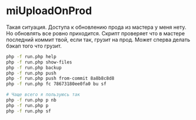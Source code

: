 # miUploadOnProd

Такая ситуация. Доступа к обновлению прода из мастера у меня нету. Но обновлять все ровно приходится.
Скрипт проверяет что в мастере последний коммит твой, если так, грузит на прод.
Может сперва делать бэкап того что грузит.

```bash
php -f run.php help
php -f run.php show-files
php -f run.php backup
php -f run.php push
php -f run.php push from-commit 8a8b8c8d8
php -f run.php fc 78673180ee0fa0 bu sf

# Чаще всего я пользуюсь так
php -f run.php p nb
php -f run.php p
php -f run.php sf
```